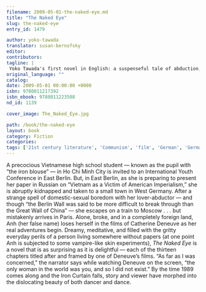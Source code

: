 ```yaml
---
filename: 2009-05-01-the-naked-eye.md
title: "The Naked Eye"
slug: the-naked-eye
entry_id: 1479

author: yoko-tawada
translator: susan-bernofsky
editor: 
contributors: 
tagline: |
 Yoko Tawada's first novel in English: a suspenseful tale of abduction, obsession, and lost identity that spans Vietnam, East Berlin, West German, Paris – and fantasies of Catherine Deneuve.
original_language: ""
catalog: 
date: 2009-05-01 00:00:00 +0000 
isbn: 9780811217392
isbn_ebook: 9780811223508
nd_id: 1139

cover_image: The_Naked_Eye.jpg

path: /book/the-naked-eye
layout: book
category: Fiction
categories: 
tags: ['21st century literature', 'Communism', 'film', 'German', 'German writers', 'Germany', 'Iron Curtain', 'Japan', 'Japanese writers', 'kidnapping', 'Yoko Tawada']
---
```

A precocious Vietnamese high school student — known as the pupil with “the iron blouse” — in Ho Chi Minh City is invited to an International Youth Conference in East Berlin. But, in East Berlin, as she is preparing to present her paper in Russian on “Vietnam as a Victim of American Imperialism,” she is abruptly kidnapped and taken to a small town in West Germany. After a strange spell of domestic-sexual boredom with her lover-abductor — and though “the Berlin Wall was said to be more difficult to break through than the Great Wall of China” — she escapes on a train to Moscow . . . but mistakenly arrives in Paris. Alone, broke, and in a completely foreign land, Anh (her false name) loses herself in the films of Catherine Deneuve as her real adventures begin. Dreamy, meditative, and filled with the gritty everyday perils of a person living somewhere without papers (at one point Anh is subjected to some vampire-like skin experiments), *The Naked Eye* is a novel that is as surprising as it is delightful — each of the thirteen chapters titled after and framed by one of Deneuve’s films. “As far as I was concerned,” the narrator says while watching Deneuve on the screen, “the only woman in the world was you, and so I did not exist.” By the time 1989 comes along and the Iron Curtain falls, story and viewer have morphed into the dislocating beauty of both dancer and dance.





